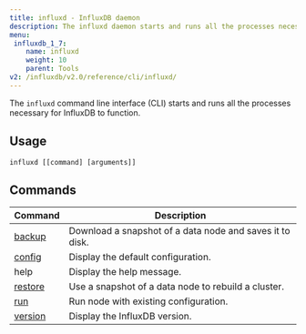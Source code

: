 ```yaml
---
title: influxd - InfluxDB daemon
description: The influxd daemon starts and runs all the processes necessary for InfluxDB to function.
menu:
 influxdb_1_7:
    name: influxd
    weight: 10
    parent: Tools
v2: /influxdb/v2.0/reference/cli/influxd/
---
```


The `influxd` command line interface (CLI) starts and runs all the processes necessary for InfluxDB to function.

## Usage

```
influxd [[command] [arguments]]
```

## Commands
| Command                                               | Description                                              |
|-------------------------------------------------------|----------------------------------------------------------|
| [backup](/influxdb/v1.7/tools/influxd-cli/backup)   | Download a snapshot of a data node and saves it to disk. |
| [config](/influxdb/v1.7/tools/influxd-cli/config)   | Display the default configuration.                       |
| help                                                  | Display the help message.                                |
| [restore](/influxdb/v1.7/tools/influxd-cli/restore) | Use a snapshot of a data node to rebuild a cluster.      |
| [run](/influxdb/v1.7/tools/influxd-cli/run)         | Run node with existing configuration.                    |
| [version](/influxdb/v1.7/tools/influxd-cli/version) | Display the InfluxDB version.                            |
